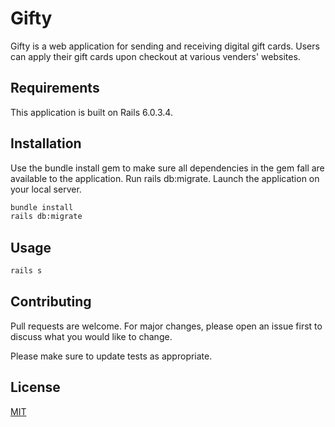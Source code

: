 # Gifty

Gifty is a web application for sending and receiving digital gift cards. Users can apply their gift cards upon checkout at various venders' websites.

## Requirements
This application is built on Rails 6.0.3.4.

## Installation

Use the bundle install gem to make sure all dependencies in the gem fall are available to the application.
Run rails db:migrate. Launch the application on your local server.

```bash
bundle install
rails db:migrate
```

## Usage

```ruby
rails s
```

## Contributing
Pull requests are welcome. For major changes, please open an issue first to discuss what you would like to change.

Please make sure to update tests as appropriate.

## License
[MIT](https://choosealicense.com/licenses/mit/)